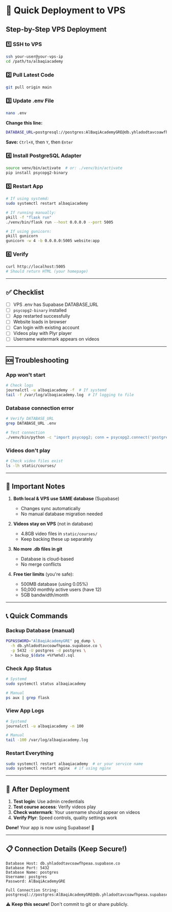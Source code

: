 # 🚀 Quick Deployment to VPS

## Step-by-Step VPS Deployment

### 1️⃣ SSH to VPS
```bash
ssh your-user@your-vps-ip
cd /path/to/albaqiacademy
```

### 2️⃣ Pull Latest Code
```bash
git pull origin main
```

### 3️⃣ Update .env File
```bash
nano .env
```

**Change this line:**
```bash
DATABASE_URL=postgresql://postgres:AlBaqiAcademyGRE@db.yhladodtavcoawfhpeaa.supabase.co:5432/postgres
```

**Save:** `Ctrl+X`, then `Y`, then `Enter`

### 4️⃣ Install PostgreSQL Adapter
```bash
source venv/bin/activate  # or: ./venv/bin/activate
pip install psycopg2-binary
```

### 5️⃣ Restart App
```bash
# If using systemd:
sudo systemctl restart albaqiacademy

# If running manually:
pkill -f "flask run"
./venv/bin/flask run --host 0.0.0.0 --port 5005

# If using gunicorn:
pkill gunicorn
gunicorn -w 4 -b 0.0.0.0:5005 website:app
```

### 6️⃣ Verify
```bash
curl http://localhost:5005
# Should return HTML (your homepage)
```

---

## ✅ Checklist

- [ ] VPS .env has Supabase DATABASE_URL
- [ ] `psycopg2-binary` installed
- [ ] App restarted successfully
- [ ] Website loads in browser
- [ ] Can login with existing account
- [ ] Videos play with Plyr player
- [ ] Username watermark appears on videos

---

## 🆘 Troubleshooting

### App won't start
```bash
# Check logs
journalctl -u albaqiacademy -f  # If systemd
tail -f /var/log/albaqiacademy.log  # If logging to file
```

### Database connection error
```bash
# Verify DATABASE_URL
grep DATABASE_URL .env

# Test connection
./venv/bin/python -c "import psycopg2; conn = psycopg2.connect('postgresql://postgres:AlBaqiAcademyGRE@db.yhladodtavcoawfhpeaa.supabase.co:5432/postgres'); print('✅ Connected!')"
```

### Videos don't play
```bash
# Check video files exist
ls -lh static/courses/
```

---

## 🔐 Important Notes

1. **Both local & VPS use SAME database** (Supabase)
   - Changes sync automatically
   - No manual database migration needed

2. **Videos stay on VPS** (not in database)
   - 4.8GB video files in `static/courses/`
   - Keep backing these up separately

3. **No more .db files in git**
   - Database is cloud-based
   - No merge conflicts

4. **Free tier limits** (you're safe):
   - 500MB database (using 0.05%)
   - 50,000 monthly active users (have 12)
   - 5GB bandwidth/month

---

## 📞 Quick Commands

### Backup Database (manual)
```bash
PGPASSWORD="AlBaqiAcademyGRE" pg_dump \
  -h db.yhladodtavcoawfhpeaa.supabase.co \
  -p 5432 -U postgres -d postgres \
  > backup_$(date +%Y%m%d).sql
```

### Check App Status
```bash
# Systemd
sudo systemctl status albaqiacademy

# Manual
ps aux | grep flask
```

### View App Logs
```bash
# Systemd
journalctl -u albaqiacademy -n 100

# Manual
tail -100 /var/log/albaqiacademy.log
```

### Restart Everything
```bash
sudo systemctl restart albaqiacademy  # or your service name
sudo systemctl restart nginx  # if using nginx
```

---

## 🎯 After Deployment

1. **Test login**: Use admin credentials
2. **Test course access**: Verify videos play
3. **Check watermark**: Your username should appear on videos
4. **Verify Plyr**: Speed controls, quality settings work

**Done!** Your app is now using Supabase! 🎉

---

## 📋 Connection Details (Keep Secure!)

```
Database Host: db.yhladodtavcoawfhpeaa.supabase.co
Database Port: 5432
Database Name: postgres
Username: postgres
Password: AlBaqiAcademyGRE

Full Connection String:
postgresql://postgres:AlBaqiAcademyGRE@db.yhladodtavcoawfhpeaa.supabase.co:5432/postgres
```

⚠️ **Keep this secure!** Don't commit to git or share publicly.
